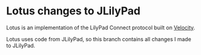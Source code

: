 Lotus changes to JLilyPad
=========================

Lotus is an implementation of the LilyPad Connect protocol
built on [Velocity](https://www.velocitypowered.com).

Lotus uses code from JLilyPad, so this branch contains all
changes I made to JLilyPad.
